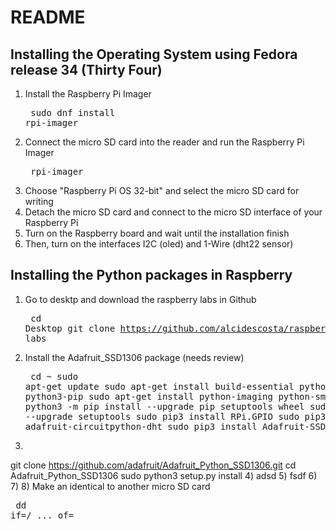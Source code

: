 # README

## Installing the Operating System using Fedora release 34 (Thirty Four)

1) Install the Raspberry Pi Imager <pre> sudo dnf install rpi-imager</pre>
2) Connect the micro SD card into the reader and run the Raspberry Pi Imager<pre> rpi-imager </pre>
3) Choose "Raspberry Pi OS 32-bit" and select the micro SD card for writing
4) Detach the micro SD card and connect to the micro SD interface of your Raspberry Pi
5) Turn on the Raspberry board and wait until the installation finish
6) Then, turn on the interfaces I2C (oled) and 1-Wire (dht22 sensor)

## Installing the Python packages in Raspberry

1) Go to desktp and download the raspberry labs in Github <pre>
cd Desktop
git clone https://github.com/alcidescosta/raspberrypi.git labs</pre>
2) Install the Adafruit_SSD1306 package (needs review) <pre>
cd ~
sudo apt-get update
sudo apt-get install build-essential python-dev python3-pip
sudo apt-get install python-imaging python-smbus
sudo python3 -m pip install --upgrade pip setuptools wheel
sudo pip3 install --upgrade setuptools
sudo pip3 install RPi.GPIO
sudo pip3 install adafruit-circuitpython-dht
sudo pip3 install Adafruit-SSD1306 </pre>
3) 
git clone https://github.com/adafruit/Adafruit_Python_SSD1306.git
cd Adafruit_Python_SSD1306
sudo python3 setup.py install </pre>
4) adsd
5) fsdf
6) 
7) 
8) Make an identical to another micro SD card <pre> dd if=/ ... of=</pre>